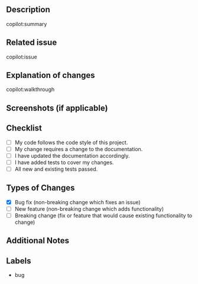 ## Description
copilot:summary

## Related issue
copilot:issue

## Explanation of changes
copilot:walkthrough

## Screenshots (if applicable)
<!-- Add any screenshots that might help explain the issue or the fix. -->

## Checklist
<!-- Go over all the following points, and put an `x` in all the boxes that apply. -->
- [ ] My code follows the code style of this project.
- [ ] My change requires a change to the documentation.
- [ ] I have updated the documentation accordingly.
- [ ] I have added tests to cover my changes.
- [ ] All new and existing tests passed.

## Types of Changes
<!-- What types of changes does your code introduce? Put an `x` in all the boxes that apply: -->
- [X] Bug fix (non-breaking change which fixes an issue)
- [ ] New feature (non-breaking change which adds functionality)
- [ ] Breaking change (fix or feature that would cause existing functionality to change)

## Additional Notes
<!-- Add any other context about the problem here. -->

## Labels
- bug
